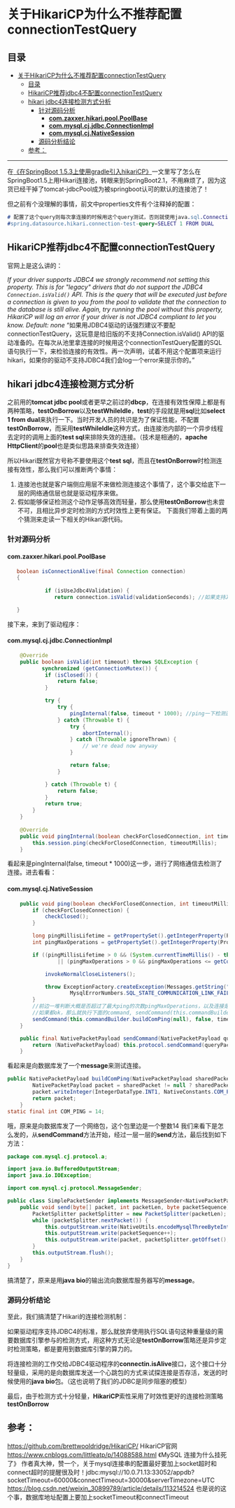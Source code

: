 # 关于HikariCP为什么不推荐配置connectionTestQuery

## 目录

- [关于HikariCP为什么不推荐配置connectionTestQuery](#关于hikaricp为什么不推荐配置connectiontestquery)
  - [目录](#目录)
  - [HikariCP推荐jdbc4不配置connectionTestQuery](#hikaricp推荐jdbc4不配置connectiontestquery)
  - [hikari jdbc4连接检测方式分析](#hikari-jdbc4连接检测方式分析)
    - [针对源码分析](#针对源码分析)
      - [**com.zaxxer.hikari.pool.PoolBase**](#comzaxxerhikaripoolpoolbase)
      - [**com.mysql.cj.jdbc.ConnectionImpl**](#commysqlcjjdbcconnectionimpl)
      - [**com.mysql.cj.NativeSession**](#commysqlcjnativesession)
    - [源码分析结论](#源码分析结论)
  - [参考：](#参考)

---

在[《在SpringBoot 1.5.3上使用gradle引入hikariCP》](https://www.cnblogs.com/lyhero11/p/12097593.html)一文里写了怎么在SpringBoot1.5上用Hikari连接池，转眼来到SpringBoot2.1，不用麻烦了，因为这货已经干掉了tomcat-jdbcPool成为被springboot认可的默认的连接池了！

但之前有个没理解的事情，前文中properties文件有个注释掉的配置：

```erlang
# 配置了这个query则每次拿连接的时候用这个query测试，否则就使用java.sql.Connection的isValid测试  推荐jdbc4不配置。
#spring.datasource.hikari.connection-test-query=SELECT 1 FROM DUAL   
```



## HikariCP推荐jdbc4不配置connectionTestQuery

官网上是这么讲的：

*If your driver supports JDBC4 we strongly recommend not setting this property. This is for "legacy" drivers that do not support the JDBC4 `Connection.isValid()` API. This is the query that will be executed just before a connection is given to you from the pool to validate that the connection to the database is still alive. Again, try running the pool without this property, HikariCP will log an error if your driver is not JDBC4 compliant to let you know. Default: none*
“如果用JDBC4驱动的话强烈建议不要配connectionTestQuery，这玩意是给旧版的不支持Connection.isValid() API的驱动准备的。在每次从池里拿连接的时候用这个connectionTestQuery配置的SQL语句执行一下，来检验连接的有效性。再一次声明，试着不用这个配置项来运行hikari，如果你的驱动不支持JDBC4我们会log一个error来提示你的。”

## hikari jdbc4连接检测方式分析

之前用的**tomcat jdbc pool**或者更早之前过的**dbcp**，在连接有效性保障上都是有两种策略，**testOnBorrow**以及**testWhileIdle**，**test**的手段就是用**sql**比如**select 1 from dual**来执行一下。当时开发人员的共识是为了保证性能，不配置**testOnBorrow**，而采用**testWhileIdle**这种方式，由连接池内部的一个异步线程去定时的调用上面的**test sql**来排除失效的连接。（技术是相通的，**apache HttpClient**的**pool**也是类似思路来排查失效连接）

所以Hikari既然官方号称不要使用这个**test sql**，而且在**testOnBorrow**时检测连接有效性，那么我们可以推断两个事情：

1. 连接池也就是客户端侧应用层不来做检测连接这个事情了，这个事交给底下一层的网络通信层也就是驱动程序来做。
2. 假如能够保证检测这个动作足够高效而轻量，那么使用**testOnBorrow**也未尝不可，且相比异步定时检测的方式时效性上更有保证。
   下面我们带着上面的两个猜测来走读一下相关的Hikari源代码。

### 针对源码分析

#### **com.zaxxer.hikari.pool.PoolBase**

```java
   boolean isConnectionAlive(final Connection connection)
   {
    
            if (isUseJdbc4Validation) {
               return connection.isValid(validationSeconds); //如果支持JDBC4就用connection.isValid接口

   }
```

接下来，来到了驱动程序：

#### **com.mysql.cj.jdbc.ConnectionImpl**

```java
    @Override
    public boolean isValid(int timeout) throws SQLException {
           synchronized (getConnectionMutex()) {
            if (isClosed()) {
                return false;
            }

            try {
                try {
                    pingInternal(false, timeout * 1000); //ping一下检测连接有效性
                } catch (Throwable t) {
                    try {
                        abortInternal();
                    } catch (Throwable ignoreThrown) {
                        // we're dead now anyway
                    }

                    return false;
                }

            } catch (Throwable t) {
                return false;
            }
            return true;
        }
    }
  
    @Override
    public void pingInternal(boolean checkForClosedConnection, int timeoutMillis) throws SQLException {
        this.session.ping(checkForClosedConnection, timeoutMillis);
    }
```

看起来是pingInternal(false, timeout * 1000)这一步，进行了网络通信去检测了连接。进去看看：

#### **com.mysql.cj.NativeSession**

```java
    public void ping(boolean checkForClosedConnection, int timeoutMillis) {
        if (checkForClosedConnection) {
            checkClosed();
        }

        long pingMillisLifetime = getPropertySet().getIntegerProperty(PropertyKey.selfDestructOnPingSecondsLifetime).getValue();
        int pingMaxOperations = getPropertySet().getIntegerProperty(PropertyKey.selfDestructOnPingMaxOperations).getValue();

        if ((pingMillisLifetime > 0 && (System.currentTimeMillis() - this.connectionCreationTimeMillis) > pingMillisLifetime)
                || (pingMaxOperations > 0 && pingMaxOperations <= getCommandCount())) {

            invokeNormalCloseListeners();

            throw ExceptionFactory.createException(Messages.getString("Connection.exceededConnectionLifetime"),
                    MysqlErrorNumbers.SQL_STATE_COMMUNICATION_LINK_FAILURE, 0, false, null, this.exceptionInterceptor);
        }
        //前边一堆判断大概是否超过了最大ping的次数pingMaxOperations，以及连接是否超过了LifeTime
        //如果都ok，那么就执行下面的command, sendCommand(this.commandBuilder.buildComPing(null)是构造了一个message
        sendCommand(this.commandBuilder.buildComPing(null), false, timeoutMillis); // it isn't safe to use a shared packet here 
    }

    public final NativePacketPayload sendCommand(NativePacketPayload queryPacket, boolean skipCheck, int timeoutMillis) {
        return (NativePacketPayload) this.protocol.sendCommand(queryPacket, skipCheck, timeoutMillis);
    }
```

看起来是向数据库发了一个**message**来测试连接。

```java
public NativePacketPayload buildComPing(NativePacketPayload sharedPacket) {
        NativePacketPayload packet = sharedPacket != null ? sharedPacket : new NativePacketPayload(1);
        packet.writeInteger(IntegerDataType.INT1, NativeConstants.COM_PING);
        return packet;
    }
static final int COM_PING = 14;
```

哦，原来是向数据库发了一个网络包，这个包里边是一个整数14
我们来看下是怎么发的，从**sendCommand**方法开始，经过一层一层的**send**方法，最后找到如下方法：

```java
package com.mysql.cj.protocol.a;

import java.io.BufferedOutputStream;
import java.io.IOException;

import com.mysql.cj.protocol.MessageSender;

public class SimplePacketSender implements MessageSender<NativePacketPayload> {
    public void send(byte[] packet, int packetLen, byte packetSequence) throws IOException {
        PacketSplitter packetSplitter = new PacketSplitter(packetLen);
        while (packetSplitter.nextPacket()) {
            this.outputStream.write(NativeUtils.encodeMysqlThreeByteInteger(packetSplitter.getPacketLen()));
            this.outputStream.write(packetSequence++);
            this.outputStream.write(packet, packetSplitter.getOffset(), packetSplitter.getPacketLen());
        }
        this.outputStream.flush();
    }
}
```

搞清楚了，原来是用**java bio**的输出流向数据库服务器写的**message**。

### 源码分析结论

至此，我们搞清楚了Hikari的连接检测机制：

如果驱动程序支持JDBC4的标准，那么就放弃使用执行SQL语句这种重量级的需要数据库引擎参与的检测方式，用这种方式无论是**testOnBorrow**策略还是异步定时检测策略，都是要用到数据库引擎的算力的。

将连接检测的工作交给JDBC4驱动程序的**connectin.isAlive**接口，这个接口十分轻量级，采用的是向数据库发送一个心跳包的方式来试探连接是否存活，发送的时候使用的**java bio**包。（这也说明了我们的JDBC是同步阻塞的模型）

最后，由于检测方式十分轻量，**HikariCP**索性采用了时效性更好的连接检测策略**testOnBorrow**

## 参考：

https://github.com/brettwooldridge/HikariCP/ HikariCP官网
https://www.cnblogs.com/littleatp/p/14088588.html 《MySQL 连接为什么挂死了》 作者真大神，赞一个，关于mysql连接串的配置最好要加上socket超时和connect超时的提醒很及时！jdbc:mysql://10.0.71.13:33052/appdb?socketTimeout=60000&connectTimeout=30000&serverTimezone=UTC
https://blog.csdn.net/weixin_30899789/article/details/113214524 也是说的这个事，数据库地址配置上要加上socketTimeout和connectTimeout